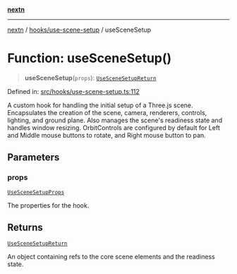 [**nextn**](../../../README.md)

***

[nextn](../../../modules.md) / [hooks/use-scene-setup](../README.md) / useSceneSetup

# Function: useSceneSetup()

> **useSceneSetup**(`props`): [`UseSceneSetupReturn`](../interfaces/UseSceneSetupReturn.md)

Defined in: [src/hooks/use-scene-setup.ts:112](https://github.com/Dicommunitas/ThreeJS_Terminal_3D/blob/c2331e405b00973e4f5e87258cdaf1d7c733b058/src/hooks/use-scene-setup.ts#L112)

A custom hook for handling the initial setup of a Three.js scene.
Encapsulates the creation of the scene, camera, renderers, controls, lighting, and ground plane.
Also manages the scene's readiness state and handles window resizing.
OrbitControls are configured by default for Left and Middle mouse buttons to rotate, and Right mouse button to pan.

## Parameters

### props

[`UseSceneSetupProps`](../interfaces/UseSceneSetupProps.md)

The properties for the hook.

## Returns

[`UseSceneSetupReturn`](../interfaces/UseSceneSetupReturn.md)

An object containing refs to the core scene elements and the readiness state.
